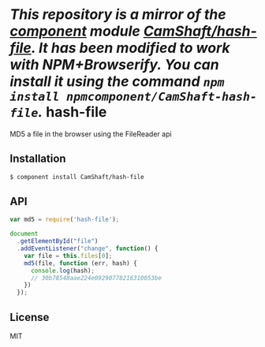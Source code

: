 *This repository is a mirror of the [component](http://component.io) module [CamShaft/hash-file](http://github.com/CamShaft/hash-file). It has been modified to work with NPM+Browserify. You can install it using the command `npm install npmcomponent/CamShaft-hash-file`.*
hash-file
=========

MD5 a file in the browser using the FileReader api

Installation
------------

```sh
$ component install CamShaft/hash-file
```

API
---

```js
var md5 = require('hash-file');

document
  .getElementById("file")
  .addEventListener("change", function() {
    var file = this.files[0];
    md5(file, function (err, hash) {
      console.log(hash);
      // 30b78548aae224e09290778216310053be
    })
  });
```

## License

MIT
